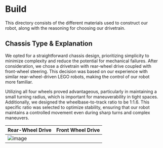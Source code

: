 Build
====

This directory consists of the different materials used to construct our robot, along with the reasoning for choosing our drivetrain. 

## Chassis Type & Explanation

We opted for a straightforward chassis design, prioritizing simplicity to minimize complexity and reduce the potential for mechanical failures. After consideration, we chose a drivetrain with rear-wheel drive coupled with front-wheel steering. This decision was based on our experience with similar rear-wheel-driven LEGO robots, making the control of our robot more familiar.

Utilizing all four wheels proved advantageous, particularly in maintaining a small turning radius, which is important for maneuverability in tight spaces. Additionally, we designed the wheelbase-to-track ratio to be 1:1.6. This specific ratio was selected to optimize stability, ensuring that our robot maintains a controlled movement even during sharp turns and complex maneuvers. 

| Rear-Wheel Drive | Front Wheel Drive |
| ---------------- | ----------------- |
| ![image](https://drive.google.com/uc?id=1Jf-CvguoRfaVFCoVMNndH-xFYlsa_ZU-) |
